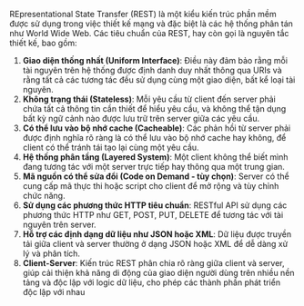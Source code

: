 REpresentational State Transfer (REST)
là một kiểu kiến trúc phần mềm được sử dụng trong việc thiết kế mạng và đặc biệt là các hệ thống phân tán như World Wide Web. Các tiêu chuẩn của REST, hay còn gọi là nguyên tắc thiết kế, bao gồm:

1. **Giao diện thống nhất (Uniform Interface)**: Điều này đảm bảo rằng mỗi tài nguyên trên hệ thống được định danh duy nhất thông qua URIs và rằng tất cả các tương tác đều sử dụng cùng một giao diện, bất kể loại tài nguyên.
2. **Không trạng thái (Stateless)**: Mỗi yêu cầu từ client đến server phải chứa tất cả thông tin cần thiết để hiểu yêu cầu, và không thể tận dụng bất kỳ ngữ cảnh nào được lưu trữ trên server giữa các yêu cầu.
3. **Có thể lưu vào bộ nhớ cache (Cacheable)**: Các phản hồi từ server phải được định nghĩa rõ ràng là có thể lưu vào bộ nhớ cache hay không, để client có thể tránh tái tạo lại cùng một yêu cầu.
4. **Hệ thống phân tầng (Layered System)**: Một client không thể biết mình đang tương tác với một server trực tiếp hay thông qua một trung gian.
5. **Mã nguồn có thể sửa đổi (Code on Demand - tùy chọn)**: Server có thể cung cấp mã thực thi hoặc script cho client để mở rộng và tùy chỉnh chức năng.
6. **Sử dụng các phương thức HTTP tiêu chuẩn**: RESTful API sử dụng các phương thức HTTP như GET, POST, PUT, DELETE để tương tác với tài nguyên trên server.
7. **Hỗ trợ các định dạng dữ liệu như JSON hoặc XML**: Dữ liệu được truyền tải giữa client và server thường ở dạng JSON hoặc XML để dễ dàng xử lý và phân tích.
8. **Client-Server**: Kiến trúc REST phân chia rõ ràng giữa client và server, giúp cải thiện khả năng di động của giao diện người dùng trên nhiều nền tảng và độc lập với logic dữ liệu, cho phép các thành phần phát triển độc lập với nhau